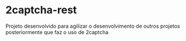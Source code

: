 # 2captcha-rest
Projeto desenvolvido para agilizar o desenvolvimento de outros projetos posteriormente que faz o uso de 2captcha
